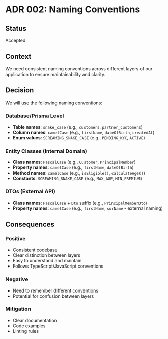 # ADR 002: Naming Conventions

## Status
Accepted

## Context
We need consistent naming conventions across different layers of our application to ensure maintainability and clarity.

## Decision
We will use the following naming conventions:

### Database/Prisma Level
- **Table names**: `snake_case` (e.g., `customers`, `partner_customers`)
- **Column names**: `camelCase` (e.g., `firstName`, `dateOfBirth`, `createdAt`)
- **Enum values**: `SCREAMING_SNAKE_CASE` (e.g., `PENDING_KYC`, `ACTIVE`)

### Entity Classes (Internal Domain)
- **Class names**: `PascalCase` (e.g., `Customer`, `PrincipalMember`)
- **Property names**: `camelCase` (e.g., `firstName`, `dateOfBirth`)
- **Method names**: `camelCase` (e.g., `isEligible()`, `calculateAge()`)
- **Constants**: `SCREAMING_SNAKE_CASE` (e.g., `MAX_AGE`, `MIN_PREMIUM`)

### DTOs (External API)
- **Class names**: `PascalCase` + `Dto` suffix (e.g., `PrincipalMemberDto`)
- **Property names**: `camelCase` (e.g., `firstName`, `surName` - external naming)

## Consequences

### Positive
- Consistent codebase
- Clear distinction between layers
- Easy to understand and maintain
- Follows TypeScript/JavaScript conventions

### Negative
- Need to remember different conventions
- Potential for confusion between layers

### Mitigation
- Clear documentation
- Code examples
- Linting rules

